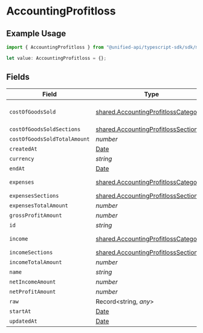 # AccountingProfitloss

## Example Usage

```typescript
import { AccountingProfitloss } from "@unified-api/typescript-sdk/sdk/models/shared";

let value: AccountingProfitloss = {};
```

## Fields

| Field                                                                                               | Type                                                                                                | Required                                                                                            | Description                                                                                         |
| --------------------------------------------------------------------------------------------------- | --------------------------------------------------------------------------------------------------- | --------------------------------------------------------------------------------------------------- | --------------------------------------------------------------------------------------------------- |
| `costOfGoodsSold`                                                                                   | [shared.AccountingProfitlossCategory](../../../sdk/models/shared/accountingprofitlosscategory.md)[] | :heavy_minus_sign:                                                                                  | @deprecated – use cost_of_goods_sold_sections instead                                               |
| `costOfGoodsSoldSections`                                                                           | [shared.AccountingProfitlossSection](../../../sdk/models/shared/accountingprofitlosssection.md)[]   | :heavy_minus_sign:                                                                                  | N/A                                                                                                 |
| `costOfGoodsSoldTotalAmount`                                                                        | *number*                                                                                            | :heavy_minus_sign:                                                                                  | N/A                                                                                                 |
| `createdAt`                                                                                         | [Date](https://developer.mozilla.org/en-US/docs/Web/JavaScript/Reference/Global_Objects/Date)       | :heavy_minus_sign:                                                                                  | N/A                                                                                                 |
| `currency`                                                                                          | *string*                                                                                            | :heavy_minus_sign:                                                                                  | N/A                                                                                                 |
| `endAt`                                                                                             | [Date](https://developer.mozilla.org/en-US/docs/Web/JavaScript/Reference/Global_Objects/Date)       | :heavy_minus_sign:                                                                                  | N/A                                                                                                 |
| `expenses`                                                                                          | [shared.AccountingProfitlossCategory](../../../sdk/models/shared/accountingprofitlosscategory.md)[] | :heavy_minus_sign:                                                                                  | @deprecated – use expenses_sections instead                                                         |
| `expensesSections`                                                                                  | [shared.AccountingProfitlossSection](../../../sdk/models/shared/accountingprofitlosssection.md)[]   | :heavy_minus_sign:                                                                                  | N/A                                                                                                 |
| `expensesTotalAmount`                                                                               | *number*                                                                                            | :heavy_minus_sign:                                                                                  | N/A                                                                                                 |
| `grossProfitAmount`                                                                                 | *number*                                                                                            | :heavy_minus_sign:                                                                                  | N/A                                                                                                 |
| `id`                                                                                                | *string*                                                                                            | :heavy_minus_sign:                                                                                  | N/A                                                                                                 |
| `income`                                                                                            | [shared.AccountingProfitlossCategory](../../../sdk/models/shared/accountingprofitlosscategory.md)[] | :heavy_minus_sign:                                                                                  | @deprecated – use income_sections instead                                                           |
| `incomeSections`                                                                                    | [shared.AccountingProfitlossSection](../../../sdk/models/shared/accountingprofitlosssection.md)[]   | :heavy_minus_sign:                                                                                  | N/A                                                                                                 |
| `incomeTotalAmount`                                                                                 | *number*                                                                                            | :heavy_minus_sign:                                                                                  | N/A                                                                                                 |
| `name`                                                                                              | *string*                                                                                            | :heavy_minus_sign:                                                                                  | N/A                                                                                                 |
| `netIncomeAmount`                                                                                   | *number*                                                                                            | :heavy_minus_sign:                                                                                  | N/A                                                                                                 |
| `netProfitAmount`                                                                                   | *number*                                                                                            | :heavy_minus_sign:                                                                                  | N/A                                                                                                 |
| `raw`                                                                                               | Record<string, *any*>                                                                               | :heavy_minus_sign:                                                                                  | N/A                                                                                                 |
| `startAt`                                                                                           | [Date](https://developer.mozilla.org/en-US/docs/Web/JavaScript/Reference/Global_Objects/Date)       | :heavy_minus_sign:                                                                                  | N/A                                                                                                 |
| `updatedAt`                                                                                         | [Date](https://developer.mozilla.org/en-US/docs/Web/JavaScript/Reference/Global_Objects/Date)       | :heavy_minus_sign:                                                                                  | N/A                                                                                                 |